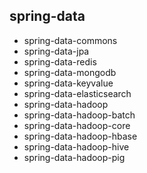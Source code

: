 
## spring-data
* spring-data-commons
* spring-data-jpa
* spring-data-redis
* spring-data-mongodb
* spring-data-keyvalue
* spring-data-elasticsearch
* spring-data-hadoop
* spring-data-hadoop-batch
* spring-data-hadoop-core
* spring-data-hadoop-hbase
* spring-data-hadoop-hive
* spring-data-hadoop-pig

